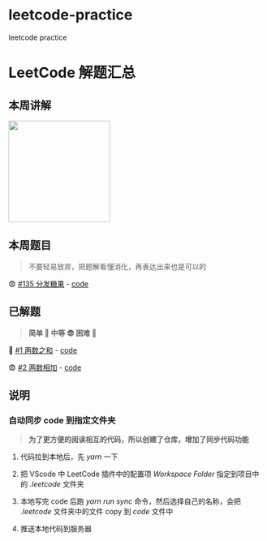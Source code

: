 # leetcode-practice
leetcode practice

# LeetCode 解题汇总

## 本周讲解

<img src="https://github.com/MrZhouChiBang/squirrel-leetcode/blob/master/images/tao.png?raw=true" height="200" />

## 本周题目

> 不要轻易放弃，把题解看懂消化，再表达出来也是可以的

😨 [#135 分发糖果](https://leetcode-cn.com/problems/candy/) - [code](./code/135)

## 已解题

> **简单 🤔 中等 😨 困难 🥶**

🤔 [#1 两数之和](https://leetcode-cn.com/problems/two-sum/) - [code](./code/1)

😨 [#2 两数相加](https://leetcode-cn.com/problems/add-two-numbers/) - [code](./code/2)

## 说明

### 自动同步 code 到指定文件夹

> **为了更方便的阅读相互的代码，所以创建了仓库，增加了同步代码功能**

1. 代码拉到本地后，先 _yarn_ 一下

2. 把 VScode 中 LeetCode 插件中的配置项 _Workspace Folder_ 指定到项目中的 _.leetcode_ 文件夹

3. 本地写完 code 后跑 _yarn run sync_ 命令，然后选择自己的名称，会把 _.leetcode_ 文件夹中的文件 copy 到 _code_ 文件中

4. 推送本地代码到服务器
